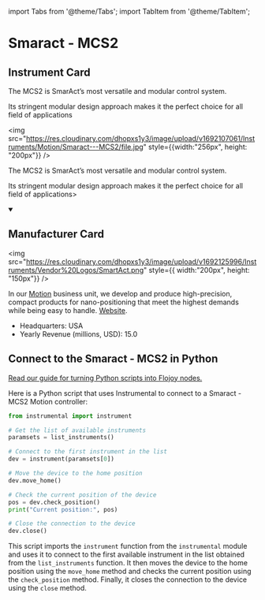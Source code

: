 
import Tabs from '@theme/Tabs';
import TabItem from '@theme/TabItem';

# Smaract - MCS2

## Instrument Card

<div className="flex">

<div>

The MCS2 is SmarAct’s most versatile and modular control system.

Its stringent modular design approach makes it the perfect choice for all field of applications

</div>

<img src="https://res.cloudinary.com/dhopxs1y3/image/upload/v1692107061/Instruments/Motion/Smaract---MCS2/file.jpg" style={{width:"256px", height: "200px"}} />

</div>

The MCS2 is SmarAct’s most versatile and modular control system.

Its stringent modular design approach makes it the perfect choice for all field of applications>

<details open>
<summary><h2>Manufacturer Card</h2></summary>

<img src="https://res.cloudinary.com/dhopxs1y3/image/upload/v1692125996/Instruments/Vendor%20Logos/SmartAct.png" style={{ width:"200px", height: "150px"}} />

In our [Motion](https://www.smaract.com/en/motion) business unit, we develop and produce high-precision, compact products for nano-positioning that meet the highest demands while being easy to handle. <a href="https://www.smaract.com/en/">Website</a>.

<ul>
  <li>Headquarters: USA</li>
  <li>Yearly Revenue (millions, USD): 15.0</li>
</ul>
</details>

## Connect to the Smaract - MCS2 in Python

[Read our guide for turning Python scripts into Flojoy nodes.](https://docs.flojoy.ai/custom-nodes/creating-custom-node/)


<Tabs>
<TabItem value="Instrumental" label="Instrumental">

Here is a Python script that uses Instrumental to connect to a Smaract - MCS2 Motion controller:

```python
from instrumental import instrument

# Get the list of available instruments
paramsets = list_instruments()

# Connect to the first instrument in the list
dev = instrument(paramsets[0])

# Move the device to the home position
dev.move_home()

# Check the current position of the device
pos = dev.check_position()
print("Current position:", pos)

# Close the connection to the device
dev.close()
```

This script imports the `instrument` function from the `instrumental` module and uses it to connect to the first available instrument in the list obtained from the `list_instruments` function. It then moves the device to the home position using the `move_home` method and checks the current position using the `check_position` method. Finally, it closes the connection to the device using the `close` method.

</TabItem>
</Tabs>